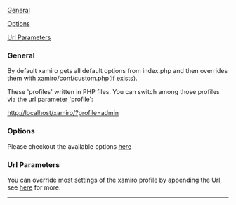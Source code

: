 [General](#General)

[Options](#Options)

[Url Parameters](#Url_Parameters)



### <a name="General">General</a>

By default xamiro gets all default options from index.php and then overrides them with xamiro/conf/custom.php(if exists).    

These 'profiles' written in PHP files. You can switch among those profiles via the url parameter 'profile':

[http://localhost/xamiro/?profile=admin](http://localhost/xamiro/?profile=admin)


### <a name="Options">Options</a>

Please checkout the available options [here](Options)  

### <a name="Url_Parameters">Url Parameters</a>

You can override most settings of the xamiro profile by appending the Url, see [here](Url_Parameters) for more.

<hr/>

